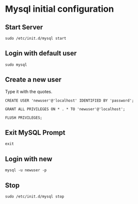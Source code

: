 # Mysql initial configuration

## Start Server

`sudo /etc/init.d/mysql start`

## Login with default user

`sudo mysql`

## Create a new user

Type it with the quotes.

```
CREATE USER 'newuser'@'localhost' IDENTIFIED BY 'password';

GRANT ALL PRIVILEGES ON * . * TO 'newuser'@'localhost';

FLUSH PRIVILEGES;
```

## Exit MySQL Prompt
`exit`

## Login with new
`mysql -u newuser -p`

## Stop
`sudo /etc/init.d/mysql stop`
